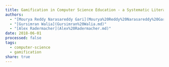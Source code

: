 ```yaml
---
title: Gamification in Computer Science Education - a Systematic Literature Review
authors:
  - "[Mourya Reddy Narasareddy Gari](Mourya%20Reddy%20Narasareddy%20Gari.md)"
  - "[Gursimran Walia](Gursimran%20Walia.md)"
  - "[Alex Radermacher](Alex%20Radermacher.md)"
date: 2018-06-01
processed: false
tags:
  - computer-science
  - gamification
share: true
---
```







